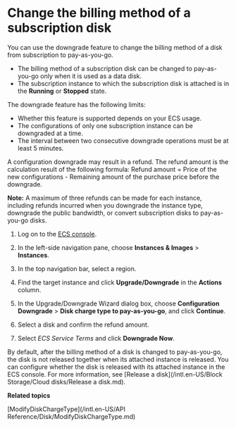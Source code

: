 # Change the billing method of a subscription disk

You can use the downgrade feature to change the billing method of a disk from subscription to pay-as-you-go.

-   The billing method of a subscription disk can be changed to pay-as-you-go only when it is used as a data disk.
-   The subscription instance to which the subscription disk is attached is in the **Running** or **Stopped** state.

The downgrade feature has the following limits:

-   Whether this feature is supported depends on your ECS usage.
-   The configurations of only one subscription instance can be downgraded at a time.
-   The interval between two consecutive downgrade operations must be at least 5 minutes.

A configuration downgrade may result in a refund. The refund amount is the calculation result of the following formula: Refund amount = Price of the new configurations - Remaining amount of the purchase price before the downgrade.

**Note:** A maximum of three refunds can be made for each instance, including refunds incurred when you downgrade the instance type, downgrade the public bandwidth, or convert subscription disks to pay-as-you-go disks.

1.  Log on to the [ECS console](https://ecs.console.aliyun.com).

2.  In the left-side navigation pane, choose **Instances & Images** \> **Instances**.

3.  In the top navigation bar, select a region.

4.  Find the target instance and click **Upgrade/Downgrade** in the **Actions** column.

5.  In the Upgrade/Downgrade Wizard dialog box, choose **Configuration Downgrade** \> **Disk charge type to pay-as-you-go**, and click **Continue**.

6.  Select a disk and confirm the refund amount.

7.  Select *ECS Service Terms* and click **Downgrade Now**.


By default, after the billing method of a disk is changed to pay-as-you-go, the disk is not released together when its attached instance is released. You can configure whether the disk is released with its attached instance in the ECS console. For more information, see [Release a disk](/intl.en-US/Block Storage/Cloud disks/Release a disk.md).

**Related topics**  


[ModifyDiskChargeType](/intl.en-US/API Reference/Disk/ModifyDiskChargeType.md)

